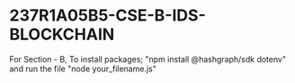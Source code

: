 # 237R1A05B5-CSE-B-IDS-BLOCKCHAIN

For Section - B, To install packages; "npm install @hashgraph/sdk dotenv" and run the file "node your_filename.js"
